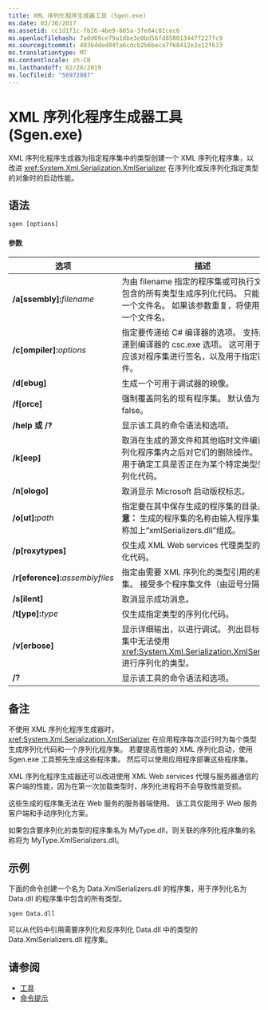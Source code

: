 ```yaml
---
title: XML 序列化程序生成器工具 (Sgen.exe)
ms.date: 03/30/2017
ms.assetid: cc1d1f1c-fb26-4be9-885a-3fe84c81cec6
ms.openlocfilehash: 7a0d69ce79a1dbe3e0bd56fd858013447f227fc9
ms.sourcegitcommit: 40364ded04fa6cdcb2b6beca7f68412e2e12f633
ms.translationtype: MT
ms.contentlocale: zh-CN
ms.lasthandoff: 02/28/2019
ms.locfileid: "56972087"
---
```

# <a name="xml-serializer-generator-tool-sgenexe"></a>XML 序列化程序生成器工具 (Sgen.exe)
XML 序列化程序生成器为指定程序集中的类型创建一个 XML 序列化程序集，以改进 <xref:System.Xml.Serialization.XmlSerializer> 在序列化或反序列化指定类型的对象时的启动性能。  
  
## <a name="syntax"></a>语法  
  
```  
sgen [options]  
```  
  
#### <a name="parameters"></a>参数  
  
|选项|描述|  
|------------|-----------------|  
|**/a\[ssembly\]:**_filename_|为由 filename 指定的程序集或可执行文件中包含的所有类型生成序列化代码。 只能提供一个文件名。 如果该参数重复，将使用最后一个文件名。|  
|**/c\[ompiler\]:**_options_|指定要传递给 C# 编译器的选项。 支持所有传递到编译器的 csc.exe 选项。 这可用于指定应该对程序集进行签名，以及用于指定密钥文件。|  
|**/d\[ebug\]**|生成一个可用于调试器的映像。|  
|**/f\[orce\]**|强制覆盖同名的现有程序集。 默认值为 false。|  
|**/help 或 /?**|显示该工具的命令语法和选项。|  
|**/k\[eep\]**|取消在生成的源文件和其他临时文件编译到序列化程序集内之后对它们的删除操作。 这可用于确定工具是否正在为某个特定类型生成序列化代码。|  
|**/n\[ologo\]**|取消显示 Microsoft 启动版权标志。|  
|**/o\[ut\]:**_path_|指定要在其中保存生成的程序集的目录。 **注意：** 生成的程序集的名称由输入程序集的名称加上“xmlSerializers.dll”组成。|  
|**/p\[roxytypes\]**|仅生成 XML Web services 代理类型的序列化代码。|  
|**/r\[eference\]:**_assemblyfiles_|指定由需要 XML 序列化的类型引用的程序集。 接受多个程序集文件（由逗号分隔）。|  
|**/s\[ilent\]**|取消显示成功消息。|  
|**/t\[ype\]:**_type_|仅生成指定类型的序列化代码。|  
|**/v\[erbose\]**|显示详细输出，以进行调试。 列出目标程序集中无法使用 <xref:System.Xml.Serialization.XmlSerializer> 进行序列化的类型。|  
|**/?**|显示该工具的命令语法和选项。|  
  
## <a name="remarks"></a>备注  
 不使用 XML 序列化程序生成器时，<xref:System.Xml.Serialization.XmlSerializer> 在应用程序每次运行时为每个类型生成序列化代码和一个序列化程序集。 若要提高性能的 XML 序列化启动，使用 Sgen.exe 工具预先生成这些程序集。 然后可以使用应用程序部署这些程序集。  
  
 XML 序列化程序生成器还可以改进使用 XML Web services 代理与服务器通信的客户端的性能，因为在第一次加载类型时，序列化进程将不会导致性能受损。  
  
 这些生成的程序集无法在 Web 服务的服务器端使用。 该工具仅能用于 Web 服务客户端和手动序列化方案。  
  
 如果包含要序列化的类型的程序集名为 MyType.dll，则关联的序列化程序集的名称将为 MyType.XmlSerializers.dll。  
  
## <a name="examples"></a>示例  
 下面的命令创建一个名为 Data.XmlSerializers.dll 的程序集，用于序列化名为 Data.dll 的程序集中包含的所有类型。  
  
```  
sgen Data.dll   
```  
  
 可以从代码中引用需要序列化和反序列化 Data.dll 中的类型的 Data.XmlSerializers.dll 程序集。  
  
## <a name="see-also"></a>请参阅

- [工具](../../../docs/framework/tools/index.md)
- [命令提示](../../../docs/framework/tools/developer-command-prompt-for-vs.md)
